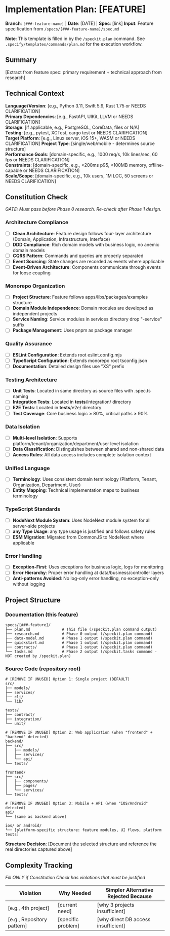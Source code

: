 # Implementation Plan: [FEATURE]

**Branch**: `[###-feature-name]` | **Date**: [DATE] | **Spec**: [link]
**Input**: Feature specification from `/specs/[###-feature-name]/spec.md`

**Note**: This template is filled in by the `/speckit.plan` command. See `.specify/templates/commands/plan.md` for the execution workflow.

## Summary

[Extract from feature spec: primary requirement + technical approach from research]

## Technical Context

<!--
  ACTION REQUIRED: Replace the content in this section with the technical details
  for the project. The structure here is presented in advisory capacity to guide
  the iteration process.
-->

**Language/Version**: [e.g., Python 3.11, Swift 5.9, Rust 1.75 or NEEDS CLARIFICATION]  
**Primary Dependencies**: [e.g., FastAPI, UIKit, LLVM or NEEDS CLARIFICATION]  
**Storage**: [if applicable, e.g., PostgreSQL, CoreData, files or N/A]  
**Testing**: [e.g., pytest, XCTest, cargo test or NEEDS CLARIFICATION]  
**Target Platform**: [e.g., Linux server, iOS 15+, WASM or NEEDS CLARIFICATION]
**Project Type**: [single/web/mobile - determines source structure]  
**Performance Goals**: [domain-specific, e.g., 1000 req/s, 10k lines/sec, 60 fps or NEEDS CLARIFICATION]  
**Constraints**: [domain-specific, e.g., <200ms p95, <100MB memory, offline-capable or NEEDS CLARIFICATION]  
**Scale/Scope**: [domain-specific, e.g., 10k users, 1M LOC, 50 screens or NEEDS CLARIFICATION]

## Constitution Check

_GATE: Must pass before Phase 0 research. Re-check after Phase 1 design._

### Architecture Compliance

- [ ] **Clean Architecture**: Feature design follows four-layer architecture (Domain, Application, Infrastructure, Interface)
- [ ] **DDD Compliance**: Rich domain models with business logic, no anemic domain models
- [ ] **CQRS Pattern**: Commands and queries are properly separated
- [ ] **Event Sourcing**: State changes are recorded as events where applicable
- [ ] **Event-Driven Architecture**: Components communicate through events for loose coupling

### Monorepo Organization

- [ ] **Project Structure**: Feature follows apps/libs/packages/examples structure
- [ ] **Domain Module Independence**: Domain modules are developed as independent projects
- [ ] **Service Naming**: Service modules in services directory drop "-service" suffix
- [ ] **Package Management**: Uses pnpm as package manager

### Quality Assurance

- [ ] **ESLint Configuration**: Extends root eslint.config.mjs
- [ ] **TypeScript Configuration**: Extends monorepo root tsconfig.json
- [ ] **Documentation**: Detailed design files use "XS" prefix

### Testing Architecture

- [ ] **Unit Tests**: Located in same directory as source files with .spec.ts naming
- [ ] **Integration Tests**: Located in **tests**/integration/ directory
- [ ] **E2E Tests**: Located in **tests**/e2e/ directory
- [ ] **Test Coverage**: Core business logic ≥ 80%, critical paths ≥ 90%

### Data Isolation

- [ ] **Multi-level Isolation**: Supports platform/tenant/organization/department/user level isolation
- [ ] **Data Classification**: Distinguishes between shared and non-shared data
- [ ] **Access Rules**: All data access includes complete isolation context

### Unified Language

- [ ] **Terminology**: Uses consistent domain terminology (Platform, Tenant, Organization, Department, User)
- [ ] **Entity Mapping**: Technical implementation maps to business terminology

### TypeScript Standards

- [ ] **NodeNext Module System**: Uses NodeNext module system for all server-side projects
- [ ] **any Type Usage**: any type usage is justified and follows safety rules
- [ ] **ESM Migration**: Migrated from CommonJS to NodeNext where applicable

### Error Handling

- [ ] **Exception-First**: Uses exceptions for business logic, logs for monitoring
- [ ] **Error Hierarchy**: Proper error handling at data/business/controller layers
- [ ] **Anti-patterns Avoided**: No log-only error handling, no exception-only without logging

## Project Structure

### Documentation (this feature)

```
specs/[###-feature]/
├── plan.md              # This file (/speckit.plan command output)
├── research.md          # Phase 0 output (/speckit.plan command)
├── data-model.md        # Phase 1 output (/speckit.plan command)
├── quickstart.md        # Phase 1 output (/speckit.plan command)
├── contracts/           # Phase 1 output (/speckit.plan command)
└── tasks.md             # Phase 2 output (/speckit.tasks command - NOT created by /speckit.plan)
```

### Source Code (repository root)

<!--
  ACTION REQUIRED: Replace the placeholder tree below with the concrete layout
  for this feature. Delete unused options and expand the chosen structure with
  real paths (e.g., apps/admin, packages/something). The delivered plan must
  not include Option labels.
-->

```
# [REMOVE IF UNUSED] Option 1: Single project (DEFAULT)
src/
├── models/
├── services/
├── cli/
└── lib/

tests/
├── contract/
├── integration/
└── unit/

# [REMOVE IF UNUSED] Option 2: Web application (when "frontend" + "backend" detected)
backend/
├── src/
│   ├── models/
│   ├── services/
│   └── api/
└── tests/

frontend/
├── src/
│   ├── components/
│   ├── pages/
│   └── services/
└── tests/

# [REMOVE IF UNUSED] Option 3: Mobile + API (when "iOS/Android" detected)
api/
└── [same as backend above]

ios/ or android/
└── [platform-specific structure: feature modules, UI flows, platform tests]
```

**Structure Decision**: [Document the selected structure and reference the real
directories captured above]

## Complexity Tracking

_Fill ONLY if Constitution Check has violations that must be justified_

| Violation                  | Why Needed         | Simpler Alternative Rejected Because |
| -------------------------- | ------------------ | ------------------------------------ |
| [e.g., 4th project]        | [current need]     | [why 3 projects insufficient]        |
| [e.g., Repository pattern] | [specific problem] | [why direct DB access insufficient]  |
